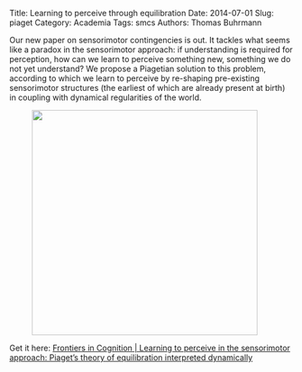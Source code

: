 Title: Learning to perceive through equilibration
Date: 2014-07-01 
Slug: piaget
Category: Academia
Tags: smcs
Authors: Thomas Buhrmann

Our new paper on sensorimotor contingencies is out. It tackles what seems like a paradox in the sensorimotor approach: if understanding is required for perception, how can we learn to perceive something new, something we do not yet understand? We propose a Piagetian solution to this problem, according to which we learn to perceive by re-shaping pre-existing sensorimotor structures (the earliest of which are already present at birth) in coupling with dynamical regularities of the world.

<figure>
<a href="http://journal.frontiersin.org/Journal/10.3389/fnhum.2014.00551/full"><img src="http://www.frontiersin.org/files/Articles/92421/fnhum-08-00551-HTML/image_m/fnhum-08-00551-g001.jpg" style="width: 400px"/></a>
</figure>

Get it here: <a href="http://journal.frontiersin.org/Journal/10.3389/fnhum.2014.00551/full">Frontiers in Cognition | Learning to perceive in the sensorimotor approach: Piaget’s theory of equilibration interpreted dynamically</a>

